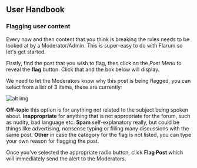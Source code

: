 ## User Handbook
### Flagging user content

Every now and then content that you think is breaking the rules needs to be looked at by a Moderator/Admin. This is super-easy to do with Flarum so let's get started.

Firstly, find the post that you wish to flag, then click on the _Post Menu_ to reveal the **flag** button. Click that and the box below will display.

We need to let the Moderators know why this post is being flagged, you can select from a list of 3 items, these are currently:

![alt img](http://i.imgur.com/FOWYKBx.png)

**Off-topic** this option is for anything not related to the subject being spoken about.
**Inappropriate** for anything that is not appropriate for the forum, such as nudity, bad language etc.
**Spam** self-explanatory really, but could be things like advertising, nonsense typing or filling many discussions with the same post.
**Other** in case the category for the flag is not listed, you can type your own reason for flagging the post. 

Once you've selected the appropriate radio button, click **Flag Post** which will immediately send the alert to the Moderators.
